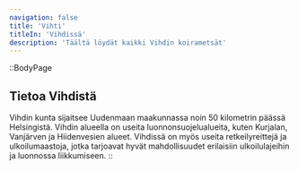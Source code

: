 ```yaml
---
navigation: false
title: 'Vihti'
titleIn: 'Vihdissä'
description: 'Täältä löydät kaikki Vihdin koirametsät'
---
```


::BodyPage
## Tietoa Vihdistä
Vihdin kunta sijaitsee Uudenmaan maakunnassa noin 50 kilometrin päässä Helsingistä. Vihdin alueella on useita luonnonsuojelualueita, kuten Kurjalan, Vanjärven ja Hiidenvesien alueet. Vihdissä on myös useita retkeilyreittejä ja ulkoilumaastoja, jotka tarjoavat hyvät mahdollisuudet erilaisiin ulkoilulajeihin ja luonnossa liikkumiseen.
::